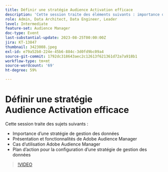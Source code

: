 ```yaml
---
title: Définir une stratégie Audience Activation efficace
description: 'Cette session traite des éléments suivants : importance d’une stratégie de gestion des données ; vue d’ensemble et fonctionnalités d’Adobe Audience Manager ; cas d’utilisation d’Adobe Audience Manager et plan d’action pour la configuration d’une stratégie de gestion des données'
role: Admin, Data Architect, Data Engineer, Leader
level: Intermediate
feature-set: Audience Manager
doc-type: Event
last-substantial-update: 2023-08-25T00:00:00Z
jira: KT-13847
thumbnail: 3423008.jpeg
exl-id: e79a52b8-224e-45b6-884c-3d0fd9bc09a4
source-git-commit: 1792dc318643aec2c12613f621361d72a7a918b1
workflow-type: tm+mt
source-wordcount: '69'
ht-degree: 59%

---
```


# Définir une stratégie Audience Activation efficace

Cette session traite des sujets suivants :

- Importance d’une stratégie de gestion des données
- Présentation et fonctionnalités de Adobe Audience Manager
- Cas d’utilisation Adobe Audience Manager
- Plan d’action pour la configuration d’une stratégie de gestion des données

>[!VIDEO](https://video.tv.adobe.com/v/3423008/?learn=on)
